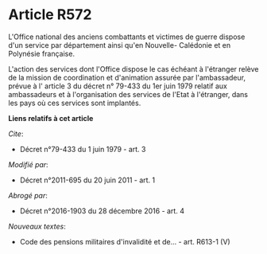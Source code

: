 # Article R572

L'Office national des anciens combattants et victimes de guerre dispose d'un service par département ainsi qu'en Nouvelle-
Calédonie et en Polynésie française.

L'action des services dont l'Office dispose le cas échéant à l'étranger relève de la mission de coordination et d'animation
assurée par l'ambassadeur, prévue à l'
article 3 du décret n° 79-433 du 1er juin 1979
 relatif aux ambassadeurs et à l'organisation des services de l'Etat à l'étranger, dans les pays où ces services sont
implantés.

**Liens relatifs à cet article**

_Cite_:

  - Décret n°79-433 du 1 juin 1979 - art. 3

_Modifié par_:

  - Décret n°2011-695 du 20 juin 2011 - art. 1

_Abrogé par_:

  - Décret n°2016-1903 du 28 décembre 2016 - art. 4

_Nouveaux textes_:

  - Code des pensions militaires d'invalidité et de... - art. R613-1 (V)
